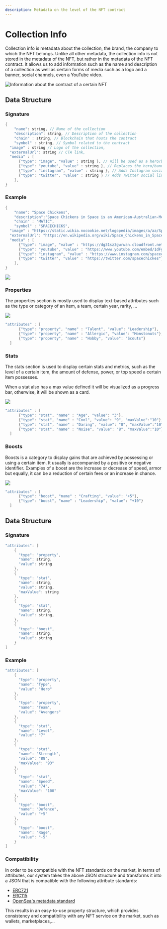 ```yaml
---
description: Metadata on the level of the NFT contract
---
```


# Collection Info

Collection info is metadata about the collection, the brand, the company to which the NFT belongs. Unlike all other metadata, the collection info is not stored in the metadata of the NFT, but rather in the metadata of the NFT contract. It allows us to add information such as the name and description of a collection as well as certain forms of media such as a logo and a banner, social channels, even a YouTube video.

![Information about the contract of a certain NFT](../../.gitbook/assets/image%20%288%29.png)

## Data Structure

### Signature

```java
{
	"name": string, // Name of the collection
	"description": string, // Description of the collection
	"chain" : string, // Blockchain that hosts the contract
	"symbol" : string, // Symbol related to the contract
  "image" : string // Logo of the collection,
  "externalUrl": string // CTA link,
  "media" : [
      {"type": "image", "value" : string }, // Will be used as a hero/banner image
      {"type": "youtube", "value" : string }, // Replaces the hero/banner image with an embeded video
      {"type": "instagram", "value" : string }, // Adds Instagram social link
      {"type": "twitter", "value" : string } // Adds Twitter social link
    ],
}

```

### Example

```java
{
	"name": "Space Chickens",
	"description":"Space Chickens in Space is an American-Australian-Mexican-British-Irish animated television series produced by Ánima Estudios in Mexico, Studio Moshi in Australia. A trio of chickens—Chuck, Starley and Finley—are taken from their home and mistakenly enrolled in an elite intergalactic former military academy. It would take all their strength, and teamwork, to survive every escapade they have.",
	"chain" : "MATIC",
	"symbol" : "SPACECHICKS",
  "image" : "https://static.wikia.nocookie.net/logopedia/images/a/aa/Space_Chickens_in_Space.jpg",
  "externalUrl": "https://en.wikipedia.org/wiki/Space_Chickens_in_Space",
  "media" : [
      {"type": "image", "value" : "https://dg31sz3gwrwan.cloudfront.net/fanart/355763/1357791-0-q80.jpg"},
      {"type": "youtube", "value" : "https://www.youtube.com/embed/1dFgZwpeokk"},
      {"type": "instagram", "value" : "https://www.instagram.com/spacechickes"},
      {"type": "twitter", "value" : "https://twitter.com/spacechickes"}
    ],
}
```

![](../../.gitbook/assets/image%20%2813%29.png)

### Properties

The properties section is mostly used to display text-based attributes such as the type or category of an item, a team, certain year, rarity, ...

![](../../.gitbook/assets/image%20%2817%29.png)

```java
"attributes" : [
      {"type": "property", "name" : "Talent", "value": "Leadership"},
      {"type": "property", "name" : "Allergic", "value": "Monstonuts"},
      {"type": "property", "name" : "Hobby", "value": "Scouts"}
  ]
```

### Stats

The stats section is used to display certain stats and metrics, such as the level of a certain item, the amount of defense, power, or top speed a certain item possesses.

When a stat also has a max value defined it will be visualized as a progress bar, otherwise, it will be shown as a card.

![](../../.gitbook/assets/image%20%2816%29.png)

```java
"attributes" : [
      {"type": "stat", "name" : "Age", "value": "3"},
      {"type": "stat", "name" : "Cool", "value": "9", "maxValue":"10"},
      {"type": "stat", "name" : "Daring", "value": "8", "maxValue":"10"},
      {"type": "stat", "name" : "Noise", "value": "8", "maxValue":"10"}
  ]
```

### Boosts

Boosts is a category to display gains that are achieved by possessing or using a certain item. It usually is accompanied by a positive or negative identifier. Examples of a boost are the increase or decrease of speed, armor but equally, it can be a reduction of certain fees or an increase in chance.

![](../../.gitbook/assets/image%20%2814%29.png)

```java
"attributes" : [
      {"type": "boost", "name" : "Crafting", "value": "+5"},
      {"type": "boost", "name" : "Leadership", "value": "+10"}
  ]
```

## Data Structure

### Signature

```java
"attributes": [
    {
      "type": "property",
      "name": string, 
      "value": string
    }, 
    {
      "type": "stat",
      "name": string, 
      "value": string,
      "maxValue": string
    }, 
    {
      "type": "stat",
      "name": string, 
      "value": string,
    },
    {
      "type": "boost",
      "name": string, 
      "value": string
    }
]

```

### Example

```java
"attributes": [
    {
      "type": "property",
      "name": "Type", 
      "value": "Hero"
    }, 
    {
      "type": "property",
      "name": "Team", 
      "value": "Avengers"
    },
    {
      "type": "stat",
      "name": "Level", 
      "value": "7"
    }, 
    {
      "type": "stat",
      "name": "Strength", 
      "value": "88",
      "maxValue": "93"
    }, 
    {
      "type": "stat",
      "name": "Speed", 
      "value": "74",
      "maxValue": "100"
    },
    {
      "type": "boost",
      "name": "Defence", 
      "value": "+5"
    }, 
    {
      "type": "boost",
      "name": "Rage", 
      "value": "-5"
    }
]
```

### Compatibility

In order to be compatible with the NFT standards on the market, in terms of attributes, our system takes the above JSON structure and transforms it into a JSON that is compatible with the following attribute standards:

* [ERC721](https://eips.ethereum.org/EIPS/eip-721)
* [ERC115](https://eips.ethereum.org/EIPS/eip-1155)
* [OpenSea's metadata standard](https://docs.opensea.io/docs/metadata-standards)

This results in an easy-to-use property structure, which provides consistency and compatibility with any NFT service on the market, such as wallets, marketplaces,... 

